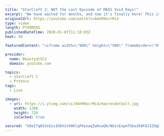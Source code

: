 ```yaml
---
title: "StarCraft 2: NOT the Last Episode of MASS Void Rays!"
excerpt: "We have waited for months, and now it's finally here! This is the VOID RAYS to GRANDMASTER series! With the new balance changes to speedy Void Rays in the latest patch, we can now begin the series right! At this point in the series, we are introducing other units into the composition to make the games"
originalUrl: https://youtube.com/watch?v=A4nR0ocrMi4
type: video
length: PT49M20S
publishedDateTime: 2020-01-07T11:10:03Z
heat: 50

featuredContent: "<iframe width=\"800\" height=\"500\" frameborder=\"0\" src=\"https://www.youtube.com/embed/A4nR0ocrMi4\" allow=\"accelerometer; autoplay; encrypted-media; gyroscope; picture-in-picture\" allowfullscreen></iframe>"

provider:
  name: BeastyqtSC2
  domain: youtube.com

topics:
  - StarCraft 2
  - Protoss
tags:
  - Live

images:
  - url: https://i.ytimg.com/vi/A4nR0ocrMi4/maxresdefault.jpg
    width: 1280
    height: 720
    isCached: true

secured: "k8eI7qH1VxEzx1Okh3ch0KlqP4ynaqZwKvwQ8/NUxcEnpmTGba1K8FAJ3Z9gRIi5ar2ptMv/sRuEBmTLHi5e5i2wN1qy5qNnyM8Juvh+dehcbtGkJ0tJMUVnQRnvlpHRyDmF2Z3Ot/wFgwH2ZW8/J+iCjLwYHyjqzS7+VGBUNlyypRgOAo1Vjc28pODf3q77Uyx+Qe2F37aEFtQDFH+3+5mcCLQLUhHmeznJXrv5hE/WbIrmkpfBh/oSDkZP75GjFMVKHNmvYlA4VDj5fSrZm/qGbNb3760ZbQuVgLrpCBodvixCKUHP0EfCLDUR5Aa+tAqP4qhzY803bXj3Q0WIRu4gRvVU2vEO76nISFVBnPS9sGZCxdN15vGdKzs7nSY8WSCQuVwdGLh4B/1xeIcnE0nqDG53ifGgPViNqTqIvRw=;YoPjVxoi/nItk5zFbMX3cw=="
---
```



